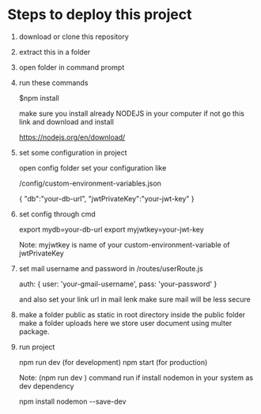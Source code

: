 # Steps to deploy this project

1. download or clone this repository
2. extract this in a folder
3. open folder in command prompt
4. run these commands

   $npm install

   make sure you install already NODEJS in your computer
   if not go this link and download and install

   https://nodejs.org/en/download/

5. set some configuration in project 

   open config folder set your configuration like

   /config/custom-environment-variables.json

   {
       "db":"your-db-url",
       "jwtPrivateKey":"your-jwt-key"
   }
6. set config through cmd

   export mydb=your-db-url
   export myjwtkey=your-jwt-key

   Note: myjwtkey is name of your custom-environment-variable of jwtPrivateKey

7. set mail username and password in /routes/userRoute.js
   
   auth: {
          user: 'your-gmail-username',
          pass: 'your-password'
        }

   and also set your link url in mail lenk
   make sure mail will be less secure
8. make a folder public as static in root directory
   inside the public folder make a folder uploads here we store 
   user document using multer package.
   
9. run project 
   
   npm run dev (for development)
   npm start (for production)

   Note: (npm run dev ) command run if install nodemon in your system as dev dependency
      
      npm install nodemon --save-dev
